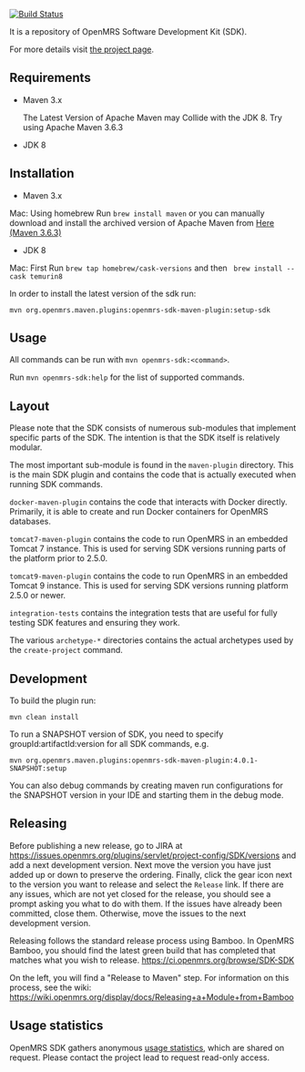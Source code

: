 [![Build Status](https://github.com/openmrs/openmrs-sdk/actions/workflows/maven.yml/badge.svg)](https://github.com/openmrs/openmrs-sdk/actions/workflows/maven.yml)

It is a repository of OpenMRS Software Development Kit (SDK).

For more details visit [the project page](https://wiki.openmrs.org/display/docs/OpenMRS+SDK).

## Requirements
 * Maven 3.x
    
    The Latest Version of Apache Maven may Collide with the JDK 8. Try using Apache Maven 3.6.3


 * JDK 8

 
## Installation
* Maven 3.x 
   
Mac:
   Using homebrew Run `brew install maven` or you can manually download and install the archived version of Apache Maven from [Here (Maven 3.6.3)](https://archive.apache.org/dist/maven/maven-3/3.6.3/binaries/)
* JDK 8

Mac: First Run `brew tap homebrew/cask-versions` and then ` brew install --cask temurin8`

In order to install the latest version of the sdk run: <br/>

`mvn org.openmrs.maven.plugins:openmrs-sdk-maven-plugin:setup-sdk`

## Usage
All commands can be run with `mvn openmrs-sdk:<command>`.

Run `mvn openmrs-sdk:help` for the list of supported commands.

## Layout

Please note that the SDK consists of numerous sub-modules that implement specific
parts of the SDK. The intention is that the SDK itself is relatively modular.

The most important sub-module is found in the `maven-plugin` directory. This is
the main SDK plugin and contains the code that is actually executed when running
SDK commands.

`docker-maven-plugin` contains the code that interacts with Docker directly. Primarily,
it is able to create and run Docker containers for OpenMRS databases.

`tomcat7-maven-plugin` contains the code to run OpenMRS in an embedded Tomcat 7 instance.
This is used for serving SDK versions running parts of the platform prior to 2.5.0.

`tomcat9-maven-plugin` contains the code to run OpenMRS in an embedded Tomcat 9 instance.
This is used for serving SDK versions running platform 2.5.0 or newer.

`integration-tests` contains the integration tests that are useful for fully testing SDK
features and ensuring they work.

The various `archetype-*` directories contains the actual archetypes used by the `create-project`
command.

## Development

To build the plugin run:

`mvn clean install`

To run a SNAPSHOT version of SDK, you need to specify groupId:artifactId:version for all SDK commands, e.g.

`mvn org.openmrs.maven.plugins:openmrs-sdk-maven-plugin:4.0.1-SNAPSHOT:setup`

You can also debug commands by creating maven run configurations for the SNAPSHOT version in your IDE 
and starting them in the debug mode.

## Releasing

Before publishing a new release, go to JIRA at https://issues.openmrs.org/plugins/servlet/project-config/SDK/versions 
and add a next development version. Next move the version you have just added up or down to preserve the ordering. 
Finally, click the gear icon next to the version you want to release and select the `Release` link. 
If there are any issues, which are not yet closed for the release, you should see a prompt asking you what to do with 
them. If the issues have already been committed, close them. Otherwise, move the issues to the next development version.  

Releasing follows the standard release process using Bamboo.  In OpenMRS Bamboo, you should find the latest
green build that has completed that matches what you wish to release.
https://ci.openmrs.org/browse/SDK-SDK

On the left, you will find a "Release to Maven" step.  For information on this process, see the wiki:
https://wiki.openmrs.org/display/docs/Releasing+a+Module+from+Bamboo

## Usage statistics

OpenMRS SDK gathers anonymous [usage statistics](https://docs.google.com/spreadsheets/d/1yMcfBl10l32YxWtXneD0wJZh11-qaLBMAwQFC9JUogA/edit#gid=42570905), which are shared on request. Please contact the project lead to request read-only access.
